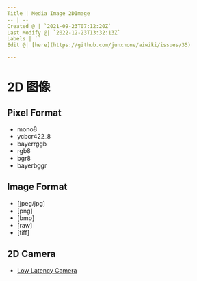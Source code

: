 ```yaml
---
Title | Media Image 2DImage
-- | --
Created @ | `2021-09-23T07:12:20Z`
Last Modify @| `2022-12-23T13:32:13Z`
Labels | ``
Edit @| [here](https://github.com/junxnone/aiwiki/issues/35)

---
```

# 2D 图像

## Pixel Format
- mono8
- ycbcr422_8
- bayerrggb
- rgb8
- bgr8
- bayerbggr

## Image Format
- [jpeg/jpg]
- [png]
- [bmp]
- [raw]
- [tiff]

## 2D Camera

- [Low Latency Camera](./Low_Latency_Camera)
